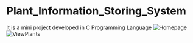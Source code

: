 # Plant_Information_Storing_System
It is a mini project developed in C Programming Language
![Homepage](https://github.com/Chauhan-Abhinay-D/Plant_Information_Storing_System/assets/107302035/7680fa8d-03a2-4fc8-a106-c52431859375)
![ViewPlants](https://github.com/Chauhan-Abhinay-D/Plant_Information_Storing_System/assets/107302035/d19b8b3a-28ec-4351-a6bd-3f0ddaf1e2ec)

